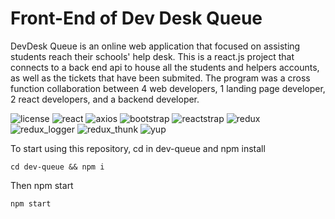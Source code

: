 # Front-End of Dev Desk Queue

DevDesk Queue is an online web application that focused on assisting students reach their schools' help desk. This is a react.js project that connects to a back end api to house all the students and helpers accounts, as well as the tickets that have been submited. The program was a cross function collaboration between 4 web developers, 1 landing page developer, 2 react developers, and a backend developer.

![license](https://img.shields.io/badge/license-MIT-limegreen)
![react](https://img.shields.io/badge/react-%5E16.13.1-blueviolet)
![axios](https://img.shields.io/badge/axios-%5E0.19.2-orange)
![bootstrap](https://img.shields.io/badge/bootstrap-%5E4.5.0-blue)
![reactstrap](https://img.shields.io/badge/reactstrap-%5E8.4.1-darkgreen)
![redux](https://img.shields.io/badge/redux-%5E4.0.5-magenta)
![redux_logger](https://img.shields.io/badge/redux_logger-%5E3.0.6-hotpink)
![redux_thunk](https://img.shields.io/badge/redux_thunk-%5E2.3.0-ff69b4)
![yup](https://img.shields.io/badge/yup-%5E0.29.1-yellow)

To start using this repository, cd in dev-queue and npm install

```git
cd dev-queue && npm i
```

Then npm start

```git
npm start
```
